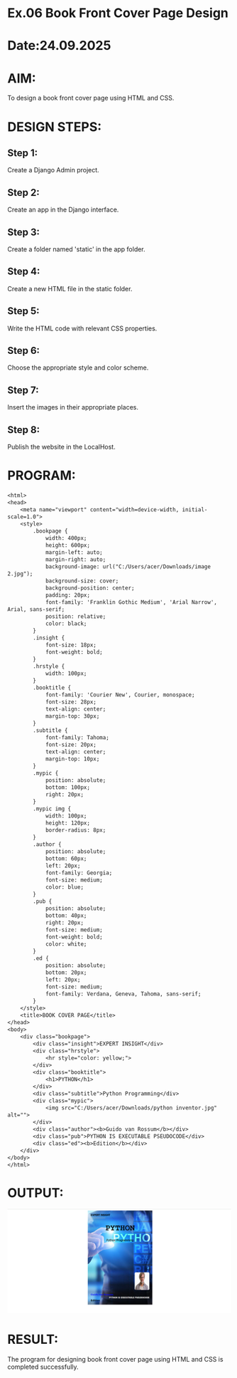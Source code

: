 # Ex.06 Book Front Cover Page Design
# Date:24.09.2025
# AIM:
To design a book front cover page using HTML and CSS.

# DESIGN STEPS:
## Step 1:
Create a Django Admin project.

## Step 2:
Create an app in the Django interface.

## Step 3:
Create a folder named 'static' in the app folder.

## Step 4:
Create a new HTML file in the static folder.

## Step 5:
Write the HTML code with relevant CSS properties.

## Step 6:
Choose the appropriate style and color scheme.

## Step 7:
Insert the images in their appropriate places.

## Step 8:
Publish the website in the LocalHost.

# PROGRAM:
```
<html>
<head>
    <meta name="viewport" content="width=device-width, initial-scale=1.0">
    <style>
        .bookpage {
            width: 400px;
            height: 600px;
            margin-left: auto;
            margin-right: auto;
            background-image: url("C:/Users/acer/Downloads/image 2.jpg");
            background-size: cover;
            background-position: center;
            padding: 20px;
            font-family: 'Franklin Gothic Medium', 'Arial Narrow', Arial, sans-serif;
            position: relative;
            color: black;
        }
        .insight {
            font-size: 18px;
            font-weight: bold;
        }
        .hrstyle {
            width: 100px;
        }
        .booktitle {
            font-family: 'Courier New', Courier, monospace;
            font-size: 28px;
            text-align: center;
            margin-top: 30px;
        }
        .subtitle {
            font-family: Tahoma;
            font-size: 20px;
            text-align: center;
            margin-top: 10px;
        }
        .mypic {
            position: absolute;
            bottom: 100px;
            right: 20px;
        }
        .mypic img {
            width: 100px;
            height: 120px;
            border-radius: 8px;
        }
        .author {
            position: absolute;
            bottom: 60px;
            left: 20px;
            font-family: Georgia;
            font-size: medium;
            color: blue;
        }
        .pub {
            position: absolute;
            bottom: 40px;
            right: 20px;
            font-size: medium;
            font-weight: bold;
            color: white;
        }
        .ed {
            position: absolute;
            bottom: 20px;
            left: 20px;
            font-size: medium;
            font-family: Verdana, Geneva, Tahoma, sans-serif;
        }
    </style>
    <title>BOOK COVER PAGE</title>
</head>
<body>
    <div class="bookpage">
        <div class="insight">EXPERT INSIGHT</div>
        <div class="hrstyle">
            <hr style="color: yellow;">
        </div>
        <div class="booktitle">
            <h1>PYTHON</h1>
        </div>
        <div class="subtitle">Python Programming</div>
        <div class="mypic">
            <img src="C:/Users/acer/Downloads/python inventor.jpg" alt="">
        </div>
        <div class="author"><b>Guido van Rossum</b></div>
        <div class="pub">PYTHON IS EXECUTABLE PSEUDOCODE</div>
        <div class="ed"><b>Edition</b></div>
    </div>
</body>
</html>
```
# OUTPUT:
![alt text](<Screenshot 2025-09-24 120927.png>)



# RESULT:
The program for designing book front cover page using HTML and CSS is completed successfully.
